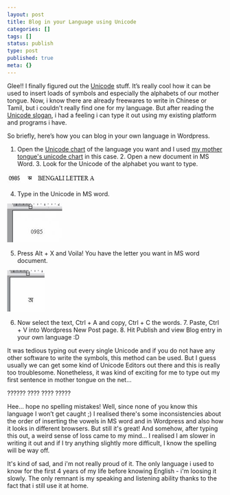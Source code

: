 ```yaml
---
layout: post
title: Blog in your Language using Unicode
categories: []
tags: []
status: publish
type: post
published: true
meta: {}
---
```

Glee!! I finally figured out the [Unicode](http://www.unicode.org/) stuff. It’s really cool how it can be used to insert loads of symbols and especially the alphabets of our mother tongue. Now, i know there are already freewares to write in Chinese or Tamil, but i couldn't really find one for my language. But after reading the [Unicode slogan](http://www.unicode.org/standard/WhatIsUnicode.html), i had a feeling i can type it out using my existing platform and programs i have.

So briefly, here’s how you can blog in your own language in Wordpress.

1. Open the [Unicode chart](http://www.unicode.org/charts/) of the language you want and I used [my mother tongue's unicode chart](http://www.unicode.org/charts/PDF/U0980.pdf) in this case. 2. Open a new document in MS Word. 3. Look for the Unicode of the alphabet you want to type.

![](/img/b1.jpg)

4. Type in the Unicode in MS word.

![](/img/b2_thumbnail.jpg)

5. Press Alt + X and Voila! You have the letter you want in MS word document.

![](/img/b3_thumbnail.jpg)

6. Now select the text, Ctrl + A and copy, Ctrl + C the words. 7. Paste, Ctrl + V into Wordpress New Post page. 8. Hit Publish and view Blog entry in your own language :D

It was tedious typing out every single Unicode and if you do not have any other software to write the symbols, this method can be used. But I guess usually we can get some kind of Unicode Editors out there and this is really too troublesome. Nonetheless, it was kind of exciting for me to type out my first sentence in mother tongue on the net...

?????? ???? ???? ?????

Hee... hope no spelling mistakes! Well, since none of you know this language I won’t get caught ;) I realised there's some inconsistencies about the order of inserting the vowels in MS word and in Wordpress and also how it looks in different browsers. But still it's great! And somehow, after typing this out, a weird sense of loss came to my mind... I realised I am slower in writing it out and if I try anything slightly more difficult, I know the spelling will be way off.

It's kind of sad, and i'm not really proud of it. The only language i used to know for the first 4 years of my life before knowing English - i'm loosing it slowly. The only remnant is my speaking and listening ability thanks to the fact that i still use it at home.
